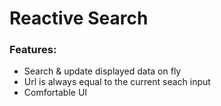 # Reactive Search

### Features:
- Search & update displayed data on fly
- Url is always equal to the current seach input
- Comfortable UI

